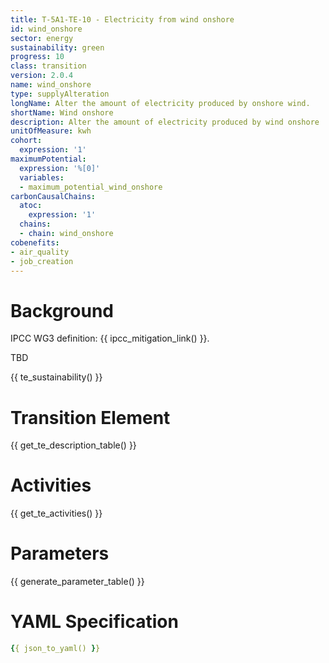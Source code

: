 ```yaml
---
title: T-5A1-TE-10 - Electricity from wind onshore
id: wind_onshore
sector: energy
sustainability: green
progress: 10
class: transition
version: 2.0.4
name: wind_onshore
type: supplyAlteration
longName: Alter the amount of electricity produced by onshore wind.
shortName: Wind onshore
description: Alter the amount of electricity produced by wind onshore
unitOfMeasure: kwh
cohort:
  expression: '1'
maximumPotential:
  expression: '%[0]'
  variables:
  - maximum_potential_wind_onshore
carbonCausalChains:
  atoc:
    expression: '1'
  chains:
  - chain: wind_onshore
cobenefits:
- air_quality
- job_creation
---
```

# Background

IPCC WG3 definition: {{ ipcc_mitigation_link() }}.

TBD



{{ te_sustainability() }}

# Transition Element

{{ get_te_description_table() }}




# Activities

{{ get_te_activities() }}


# Parameters

{{ generate_parameter_table() }}


# YAML Specification

```yaml
{{ json_to_yaml() }}
```